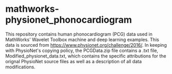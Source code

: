 # mathworks-physionet_phonocardiogram
This repository contains human phonocardiogram (PCG) data used in MathWorks' Wavelet Toolbox machine and deep learning examples. This data is sourced from https://www.physionet.org/challenge/2016/. In keeping with PhysioNet's copying policy, the PCGData.zip file contains a .txt file, Modified_physionet_data.txt, which contains the specific attributions for the orignal PhysioNet source files as well as a description of all data modifications.
